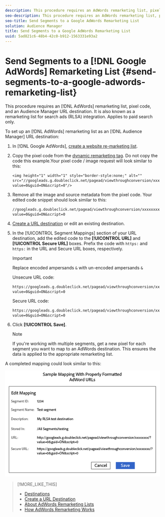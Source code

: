 ```yaml
---
description: This procedure requires an AdWords remarketing list, pixel code, and an Audience Manager URL destination. It is also known as a remarketing list for search ads (RLSA) integration. Applies to paid search only.
seo-description: This procedure requires an AdWords remarketing list, pixel code, and an Audience Manager URL destination. It is also known as a remarketing list for search ads (RLSA) integration. Applies to paid search only.
seo-title: Send Segments to a Google AdWords Remarketing List
solution: Audience Manager
title: Send Segments to a Google AdWords Remarketing List
uuid: 5ad821c6-48b4-42c0-b912-1563331e93a2
---
```


# Send Segments to a [!DNL Google AdWords] Remarketing List {#send-segments-to-a-google-adwords-remarketing-list}

This procedure requires an [!DNL AdWords] remarketing list, pixel code, and an Audience Manager URL destination. It is also known as a remarketing list for search ads (RLSA) integration. Applies to paid search only.

To set up an [!DNL AdWords] remarketing list as an [!DNL Audience Manager] URL destination:

1. In [!DNL Google AdWords], [create a website re-marketing list](https://support.google.com/adwords/answer/2454064?hl=en).
1. Copy the pixel code from the [dynamic remarketing tag](https://support.google.com/adwords/answer/3103357). Do not copy the code this example.Your pixel code / image request will look similar to this:

   ```
   <img height="1" width="1" style="border-style:none;" alt=""
   src="//googleads.g.doubleclick.net/pagead/viewthroughconversion/xxxxxxxx/?
   value=0&guid=ON&script=0"/>
   ```

1. Remove all the image and source metadata from the pixel code.
   Your edited code snippet should look similar to this:

   ```
   //googleads.g.doubleclick.net/pagead/viewthroughconversion/xxxxxxxx/?
   value=0&guid=ON&script=0
   ```

1. [Create a URL destination](../../features/destinations/manage-destinations.md#concept_51842672DFA943EA982B363E74D42DF8) or edit an existing destination.
1. In the [!UICONTROL Segment Mappings] section of your URL destination, add the edited code to the **[!UICONTROL URL]** and **[!UICONTROL Secure URL]** boxes. Prefix the code with `https:` and `https:` in the URL and Secure URL boxes, respectively.
   >[!IMPORTANT]
   >
   >Replace encoded ampersands `&` with un-encoded ampersands `&`

   Unsecure URL code:
   ```
   https://googleads.g.doubleclick.net/pagead/viewthroughconversion/xxxxxxxx/? 
   value=0&guid=ON&script=0
   ```

   Secure URL code: 
   ```
   https://googleads.g.doubleclick.net/pagead/viewthroughconversion/xxxxxxxx/? 
   value=0&guid=ON&script=0
   ```

1. Click **[!UICONTROL Save]**.

   >[!NOTE]
   >
   >If you're working with multiple segments, get a new pixel for each segment you want to map to an AdWords destination. This ensures the data is applied to the appropriate remarketing list.

A completed mapping could look similar to this:

![](../assets/rlsa_mapping.png)

>[!MORE_LIKE_THIS]
>
>* [Destinations](../../features/destinations/destinations.md#concept_5BDA346C376C4B719EA394108AB2735A)
>* [Create a URL Destination](../../features/destinations/manage-destinations.md#concept_51842672DFA943EA982B363E74D42DF8)
>* [About AdWords Remarketing Lists](https://support.google.com/adwords/answer/2472738)
>* [How AdWords Remarketing Works](https://support.google.com/adwords/answer/2454000)
